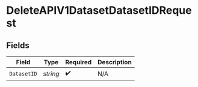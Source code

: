 # DeleteAPIV1DatasetDatasetIDRequest


## Fields

| Field              | Type               | Required           | Description        |
| ------------------ | ------------------ | ------------------ | ------------------ |
| `DatasetID`        | *string*           | :heavy_check_mark: | N/A                |